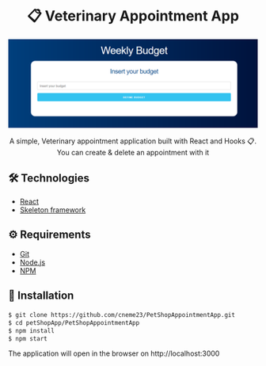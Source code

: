 
# <div align="center">📋 Veterinary Appointment App</div>

<a href="https://epic-nobel-6e19d0.netlify.app/">
<img src="./main.png"/>
                             </a>
<p align="center">A simple, Veterinary appointment application built with React and Hooks 📋. You can create & delete an appointment with it</p>

## 🛠️ Technologies

<ul>
  <li><a href="https://reactjs.org/">React</a></li>
  <li><a href="https://skeleton-framework.github.io/">Skeleton framework</a></li>
</ul>

## ⚙️ Requirements

<ul>
  <li><a href="https://git-scm.com/">Git</a></li>
  <li><a href="https://nodejs.org/en/">Node.js</a></li>
  <li><a href="https://www.npmjs.com/">NPM</a></li>
</ul>

## 🚀 Installation

```
$ git clone https://github.com/cneme23/PetShopAppointmentApp.git
$ cd petShopApp/PetShopAppointmentApp
$ npm install
$ npm start
```

The application will open in the browser on http://localhost:3000
